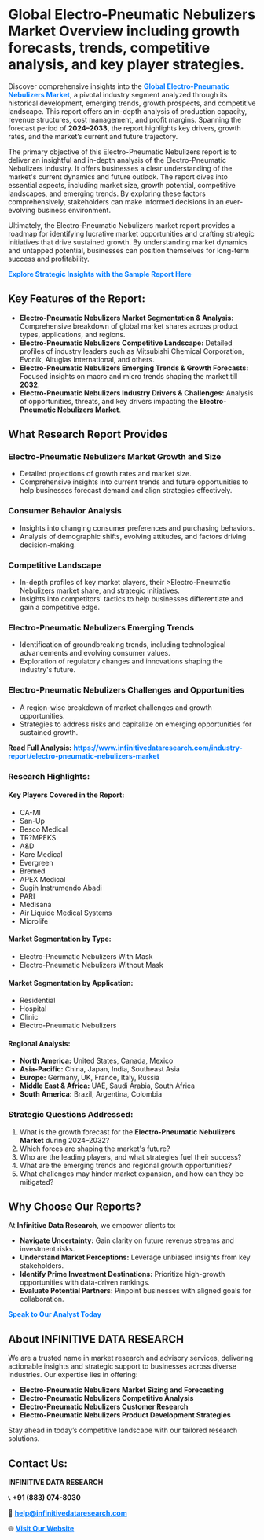 <h1>Global Electro-Pneumatic Nebulizers Market Overview including growth forecasts, trends, competitive analysis, and key player strategies.</h1>
<p>
Discover comprehensive insights into the 
<a href="https://www.infinitivedataresearch.com/industry-report/electro-pneumatic-nebulizers-market" rel="dofollow" style="color: #007BFF; text-decoration: none;"><strong>Global Electro-Pneumatic Nebulizers Market</strong></a>, a pivotal industry segment analyzed through its historical development, emerging trends, growth prospects, and competitive landscape. This report offers an in-depth analysis of production capacity, revenue structures, cost management, and profit margins. Spanning the forecast period of <strong>2024–2033</strong>, the report highlights key drivers, growth rates, and the market’s current and future trajectory.
</p>
<p>
The primary objective of this Electro-Pneumatic Nebulizers report is to deliver an insightful and in-depth analysis of the Electro-Pneumatic Nebulizers industry. It offers businesses a clear understanding of the market's current dynamics and future outlook. The report dives into essential aspects, including market size, growth potential, competitive landscapes, and emerging trends. By exploring these factors comprehensively, stakeholders can make informed decisions in an ever-evolving business environment.
</p>
<p>
Ultimately, the Electro-Pneumatic Nebulizers market report provides a roadmap for identifying lucrative market opportunities and crafting strategic initiatives that drive sustained growth. By understanding market dynamics and untapped potential, businesses can position themselves for long-term success and profitability.
</p>
<p>
<a href="https://www.infinitivedataresearch.com/request-sample/reportId=110963" style="color: #007BFF; text-decoration: none;"><strong>Explore Strategic Insights with the Sample Report Here</strong></a>
</p>

<h2>Key Features of the Report:</h2>
<ul>
<li><strong>Electro-Pneumatic Nebulizers Market Segmentation & Analysis:</strong> Comprehensive breakdown of global market shares across product types, applications, and regions.</li>
<li><strong>Electro-Pneumatic Nebulizers Competitive Landscape:</strong> Detailed profiles of industry leaders such as Mitsubishi Chemical Corporation, Evonik, Altuglas International, and others.</li>
<li><strong>Electro-Pneumatic Nebulizers Emerging Trends & Growth Forecasts:</strong> Focused insights on macro and micro trends shaping the market till <strong>2032</strong>.</li>
<li><strong>Electro-Pneumatic Nebulizers Industry Drivers & Challenges:</strong> Analysis of opportunities, threats, and key drivers impacting the <strong>Electro-Pneumatic Nebulizers Market</strong>.</li>
</ul>

<h2>What Research Report Provides</h2>
<h3>Electro-Pneumatic Nebulizers Market Growth and Size</h3>
<ul>
<li>Detailed projections of growth rates and market size.</li>
<li>Comprehensive insights into current trends and future opportunities to help businesses forecast demand and align strategies effectively.</li>
</ul>

<h3>Consumer Behavior Analysis</h3>
<ul>
<li>Insights into changing consumer preferences and purchasing behaviors.</li>
<li>Analysis of demographic shifts, evolving attitudes, and factors driving decision-making.</li>
</ul>

<h3>Competitive Landscape</h3>
<ul>
<li>In-depth profiles of key market players, their >Electro-Pneumatic Nebulizers market share, and strategic initiatives.</li>
<li>Insights into competitors' tactics to help businesses differentiate and gain a competitive edge.</li>
</ul>

<h3>Electro-Pneumatic Nebulizers Emerging Trends</h3>
<ul>
<li>Identification of groundbreaking trends, including technological advancements and evolving consumer values.</li>
<li>Exploration of regulatory changes and innovations shaping the industry's future.</li>
</ul>

<h3>Electro-Pneumatic Nebulizers Challenges and Opportunities</h3>
<ul>
<li>A region-wise breakdown of market challenges and growth opportunities.</li>
<li>Strategies to address risks and capitalize on emerging opportunities for sustained growth.</li>
</ul>
<p><strong>Read Full Analysis:</strong> <a href="https://www.infinitivedataresearch.com/industry-report/electro-pneumatic-nebulizers-market" rel="dofollow" style="color: #007BFF; text-decoration: none;"><strong>https://www.infinitivedataresearch.com/industry-report/electro-pneumatic-nebulizers-market</strong></a></p>
<h3>Research Highlights:</h3>
<h4>Key Players Covered in the Report:</h4>
<ul><li>CA-MI</li><li>San-Up</li><li>Besco Medical</li><li>TR?MPEKS</li><li>A&amp;D</li><li>Kare Medical</li><li>Evergreen</li><li>Bremed</li><li>APEX Medical</li><li>Sugih Instrumendo Abadi</li><li>PARI</li><li>Medisana</li><li>Air Liquide Medical Systems</li><li>Microlife</li></ul>
<h4>Market Segmentation by Type:</h4>
<ul><li>Electro-Pneumatic Nebulizers With Mask</li><li>Electro-Pneumatic Nebulizers Without Mask</li></ul>
<h4>Market Segmentation by Application:</h4>
<ul><li>Residential</li><li>Hospital</li><li>Clinic</li><li>Electro-Pneumatic Nebulizers</li></ul>

<h4>Regional Analysis:</h4>
<ul>
<li><strong>North America:</strong> United States, Canada, Mexico</li>
<li><strong>Asia-Pacific:</strong> China, Japan, India, Southeast Asia</li>
<li><strong>Europe:</strong> Germany, UK, France, Italy, Russia</li>
<li><strong>Middle East & Africa:</strong> UAE, Saudi Arabia, South Africa</li>
<li><strong>South America:</strong> Brazil, Argentina, Colombia</li>
</ul>

<h3>Strategic Questions Addressed:</h3>
<ol>
<li>What is the growth forecast for the <strong>Electro-Pneumatic Nebulizers Market</strong> during 2024–2032?</li>
<li>Which forces are shaping the market's future?</li>
<li>Who are the leading players, and what strategies fuel their success?</li>
<li>What are the emerging trends and regional growth opportunities?</li>
<li>What challenges may hinder market expansion, and how can they be mitigated?</li>
</ol>

<h2>Why Choose Our Reports?</h2>
<p>At <strong>Infinitive Data Research</strong>, we empower clients to:</p>
<ul>
<li><strong>Navigate Uncertainty:</strong> Gain clarity on future revenue streams and investment risks.</li>
<li><strong>Understand Market Perceptions:</strong> Leverage unbiased insights from key stakeholders.</li>
<li><strong>Identify Prime Investment Destinations:</strong> Prioritize high-growth opportunities with data-driven rankings.</li>
<li><strong>Evaluate Potential Partners:</strong> Pinpoint businesses with aligned goals for collaboration.</li>
</ul>
<p><a href="https://www.infinitivedataresearch.com/industry-report/electro-pneumatic-nebulizers-market" rel="dofollow" style="color: #007BFF; text-decoration: none;"><strong>Speak to Our Analyst Today</strong></a></p>

<h2>About INFINITIVE DATA RESEARCH</h2>
<p>We are a trusted name in market research and advisory services, delivering actionable insights and strategic support to businesses across diverse industries. Our expertise lies in offering:</p>
<ul>
<li><strong>Electro-Pneumatic Nebulizers Market Sizing and Forecasting</strong></li>
<li><strong>Electro-Pneumatic Nebulizers Competitive Analysis</strong></li>
<li><strong>Electro-Pneumatic Nebulizers Customer Research</strong></li>
<li><strong>Electro-Pneumatic Nebulizers Product Development Strategies</strong></li>
</ul>
<p>Stay ahead in today’s competitive landscape with our tailored research solutions.</p>

<h2>Contact Us:</h2>
<p><strong>INFINITIVE DATA RESEARCH</strong></p>
<p>📞 <strong>+91 (883) 074-8030</strong></p>
<p>📧 <strong><a href="mailto:help@infinitivedataresearch.com" style="color: #007BFF;">help@infinitivedataresearch.com</a></strong></p>
<p>🌐 <strong><a href="https://www.infinitivedataresearch.com" rel="dofollow" style="color: #007BFF;">Visit Our Website</a></strong></p>
